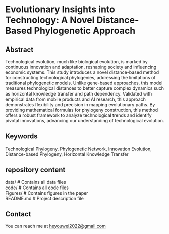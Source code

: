 # Evolutionary Insights into Technology: A Novel Distance-Based Phylogenetic Approach  
## Abstract
Technological evolution, much like biological evolution, is marked by continuous innovation and adaptation, reshaping society and influencing economic systems. This study introduces a novel distance-based method for constructing technological phylogenies, addressing the limitations of traditional phylogenetic models. Unlike gene-based approaches, this model measures technological distances to better capture complex dynamics such as horizontal knowledge transfer and path dependency. Validated with empirical data from mobile products and AI research, this approach demonstrates flexibility and precision in mapping evolutionary paths. By providing mathematical formulas for phylogeny construction, this method offers a robust framework to analyze technological trends and identify pivotal innovations, advancing our understanding of technological evolution.
## Keywords  
Technological Phylogeny, Phylogenetic Network, Innovation Evolution, Distance-based Phylogeny, Horizontal Knowledge Transfer  
## repository content  
  data/ # Contains all data files  
  code/ # Contains all code files  
  Figures/ # Contains figures in the paper  
  README.md # Project description file
## Contact
You can reach me at heyouwei2022@gmail.com
